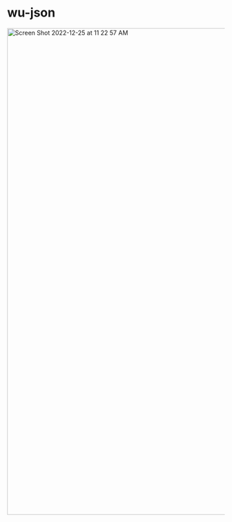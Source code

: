 # wu-json

<img width="1126" alt="Screen Shot 2022-12-25 at 11 22 57 AM" src="https://user-images.githubusercontent.com/19412160/209475334-dcd85003-f3ee-49b3-b45c-4d19fb9b2406.png">

